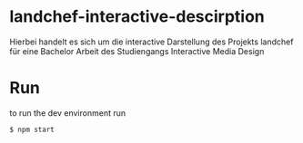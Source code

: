 # landchef-interactive-descirption

Hierbei handelt es sich um die interactive Darstellung des Projekts landchef für eine Bachelor Arbeit des Studiengangs Interactive Media Design

# Run

to run the dev environment run

```
$ npm start
```
